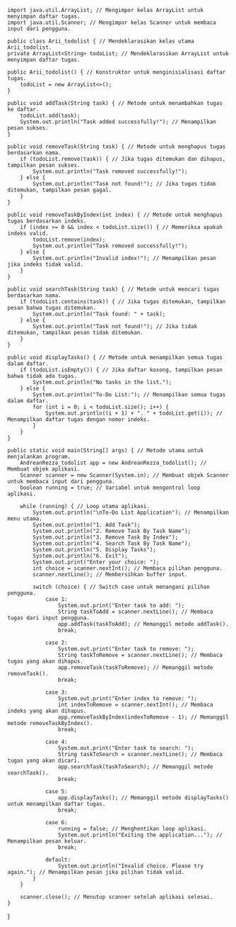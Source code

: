     import java.util.ArrayList; // Mengimpor kelas ArrayList untuk menyimpan daftar tugas.
    import java.util.Scanner; // Mengimpor kelas Scanner untuk membaca input dari pengguna.

    public class Arii_todolist { // Mendeklarasikan kelas utama Arii_todolist.
    private ArrayList<String> todoList; // Mendeklarasikan ArrayList untuk menyimpan daftar tugas.

    public Arii_todolist() { // Konstruktor untuk menginisialisasi daftar tugas.
        todoList = new ArrayList<>();
    }

    public void addTask(String task) { // Metode untuk menambahkan tugas ke daftar.
        todoList.add(task);
        System.out.println("Task added successfully!"); // Menampilkan pesan sukses.
    }

    public void removeTask(String task) { // Metode untuk menghapus tugas berdasarkan nama.
        if (todoList.remove(task)) { // Jika tugas ditemukan dan dihapus, tampilkan pesan sukses.
            System.out.println("Task removed successfully!");
        } else {
            System.out.println("Task not found!"); // Jika tugas tidak ditemukan, tampilkan pesan gagal.
        }
    }

    public void removeTaskByIndex(int index) { // Metode untuk menghapus tugas berdasarkan indeks.
        if (index >= 0 && index < todoList.size()) { // Memeriksa apakah indeks valid.
            todoList.remove(index);
            System.out.println("Task removed successfully!");
        } else {
            System.out.println("Invalid index!"); // Menampilkan pesan jika indeks tidak valid.
        }
    }

    public void searchTask(String task) { // Metode untuk mencari tugas berdasarkan nama.
        if (todoList.contains(task)) { // Jika tugas ditemukan, tampilkan pesan bahwa tugas ditemukan.
            System.out.println("Task found: " + task);
        } else {
            System.out.println("Task not found!"); // Jika tidak ditemukan, tampilkan pesan tidak ditemukan.
        }
    }

    public void displayTasks() { // Metode untuk menampilkan semua tugas dalam daftar.
        if (todoList.isEmpty()) { // Jika daftar kosong, tampilkan pesan bahwa tidak ada tugas.
            System.out.println("No tasks in the list.");
        } else {
            System.out.println("To-Do List:"); // Menampilkan semua tugas dalam daftar.
            for (int i = 0; i < todoList.size(); i++) {
                System.out.println((i + 1) + ". " + todoList.get(i)); // Menampilkan daftar tugas dengan nomor indeks.
            }
        }
    }

    public static void main(String[] args) { // Metode utama untuk menjalankan program.
        AndreanRezza_todolist app = new AndreanRezza_todolist(); // Membuat objek aplikasi.
        Scanner scanner = new Scanner(System.in); // Membuat objek Scanner untuk membaca input dari pengguna.
        boolean running = true; // Variabel untuk mengontrol loop aplikasi.

        while (running) { // Loop utama aplikasi.
            System.out.println("\nTo-Do List Application"); // Menampilkan menu utama.
            System.out.println("1. Add Task");
            System.out.println("2. Remove Task By Task Name");
            System.out.println("3. Remove Task By Index");
            System.out.println("4. Search Task By Task Name");
            System.out.println("5. Display Tasks");
            System.out.println("6. Exit");
            System.out.print("Enter your choice: ");
            int choice = scanner.nextInt(); // Membaca pilihan pengguna.
            scanner.nextLine(); // Membersihkan buffer input.

            switch (choice) { // Switch case untuk menangani pilihan pengguna.
                case 1:
                    System.out.print("Enter task to add: ");
                    String taskToAdd = scanner.nextLine(); // Membaca tugas dari input pengguna.
                    app.addTask(taskToAdd); // Memanggil metode addTask().
                    break;

                case 2:
                    System.out.print("Enter task to remove: ");
                    String taskToRemove = scanner.nextLine(); // Membaca tugas yang akan dihapus.
                    app.removeTask(taskToRemove); // Memanggil metode removeTask().
                    break;

                case 3:
                    System.out.print("Enter index to remove: ");
                    int indexToRemove = scanner.nextInt(); // Membaca indeks yang akan dihapus.
                    app.removeTaskByIndex(indexToRemove - 1); // Memanggil metode removeTaskByIndex().
                    break;

                case 4:
                    System.out.print("Enter task to search: ");
                    String taskToSearch = scanner.nextLine(); // Membaca tugas yang akan dicari.
                    app.searchTask(taskToSearch); // Memanggil metode searchTask().
                    break;

                case 5:
                    app.displayTasks(); // Memanggil metode displayTasks() untuk menampilkan daftar tugas.
                    break;

                case 6:
                    running = false; // Menghentikan loop aplikasi.
                    System.out.println("Exiting the application..."); // Menampilkan pesan keluar.
                    break;

                default:
                    System.out.println("Invalid choice. Please try again."); // Menampilkan pesan jika pilihan tidak valid.
            }
        }

        scanner.close(); // Menutup scanner setelah aplikasi selesai.
    }
}